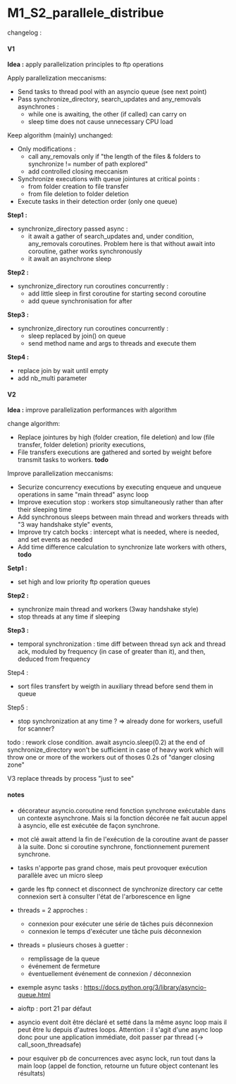 # M1_S2_parallele_distribue

changelog :

#### V1

**Idea :** apply parallelization principles to ftp operations

Apply parallelization meccanisms:
- Send tasks to thread pool with an asyncio queue (see next point)
- Pass synchronize_directory, search_updates and any_removals asynchrones :
    - while one is awaiting, the other (if called) can carry on
    - sleep time does not cause unnecessary CPU load

Keep algorithm (mainly) unchanged:
- Only modifications : 
    - call any_removals only if "the length of the files & folders to synchronize != number of path explored"
    - add controlled closing meccanism
- Synchronize executions with queue jointures at critical points : 
    - from folder creation to file transfer 
    - from file deletion to folder deletion
- Execute tasks in their detection order (only one queue)


**Step1 :**
- synchronize_directory passed async :
    - it await a gather of search_updates and, under condition, any_removals coroutines. Problem here is that without await into coroutine, gather works synchronously
    - it await an asynchrone sleep

**Step2 :**
- synchronize_directory run coroutines concurrently :
    - add little sleep in first coroutine for starting second coroutine
    - add queue synchronisation for after

**Step3 :**
- synchronize_directory run coroutines concurrently :
    - sleep replaced by join() on queue
    - send method name and args to threads and execute them

**Step4 :**
- replace join by wait until empty
- add nb_multi parameter


#### V2

**Idea :** improve parallelization performances with algorithm

change algorithm: 
- Replace jointures by high (folder creation, file deletion) and low (file transfer, folder deletion) priority executions,
- File transfers executions are gathered and sorted by weight before transmit tasks to workers. **todo**

Improve parallelization meccanisms:
- Securize concurrency executions by executing enqueue and unqueue operations in same "main thread" async loop
- Improve execution stop : workers stop simultaneously rather than after their sleeping time
- Add synchronous sleeps between main thread and workers threads with "3 way handshake style" events,
- Improve try catch bocks : intercept what is needed, where is needed, and set events as needed
- Add time difference calculation to synchronize late workers with others, **todo**

**Setp1 :**
- set high and low priority ftp operation queues

**Step2 :**
- synchronize main thread and workers (3way handshake style)
- stop threads at any time if sleeping

**Step3 :**
- temporal synchronization : time diff between thread syn ack and thread ack, moduled by frequency (in case of greater than it), and then, deduced from frequency

Step4 :
- sort files transfert by weigth in auxiliary thread before send them in queue

Step5 :
- stop synchronization at any time ? => already done for workers, usefull for scanner?

todo : rework close condition. await asyncio.sleep(0.2) at the end of synchronize_directory won't be sufficient in case of heavy work which will throw one or more of the workers out of thoses 0.2s of "danger closing zone"

V3
replace threads by process "just to see"


#### notes
- décorateur asyncio.coroutine rend fonction synchrone exécutable dans un contexte asynchrone. Mais si la fonction décorée ne fait aucun appel à asyncio, elle est exécutée de façon synchrone.

- mot clé await attend la fin de l'exécution de la coroutine avant de passer à la suite. Donc si coroutine synchrone, fonctionnement purement synchrone.

- tasks n'apporte pas grand chose, mais peut provoquer exécution parallèle avec un micro sleep

- garde les ftp connect et disconnect de synchronize directory car cette connexion sert à consulter l'état de l'arborescence en ligne

- threads = 2 approches :
    - connexion pour exécuter une série de tâches puis déconnexion
    - connexion le temps d'exécuter une tâche puis déconnexion

- threads = plusieurs choses à guetter :
    - remplissage de la queue
    - événement de fermeture
    - éventuellement événement de connexion / déconnexion

- exemple async tasks : https://docs.python.org/3/library/asyncio-queue.html

- aioftp : port 21 par défaut

- asyncio event doit être déclaré et setté dans la même async loop mais il peut être lu depuis d'autres loops. Attention : il s'agit d'une async loop donc pour une application immédiate, doit passer par thread (-> call_soon_threadsafe)

- pour esquiver pb de concurrences avec async lock, run tout dans la main loop (appel de fonction, retourne un future object contenant les résultats)

